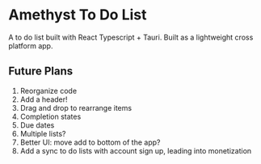 # Amethyst To Do List
A to do list built with React Typescript + Tauri. Built as a lightweight cross platform app.

## Future Plans
1. Reorganize code
2. Add a header!
2. Drag and drop to rearrange items
3. Completion states
4. Due dates
5. Multiple lists?
2. Better UI: move add to bottom of the app?
3. Add a sync to do lists with account sign up, leading into monetization